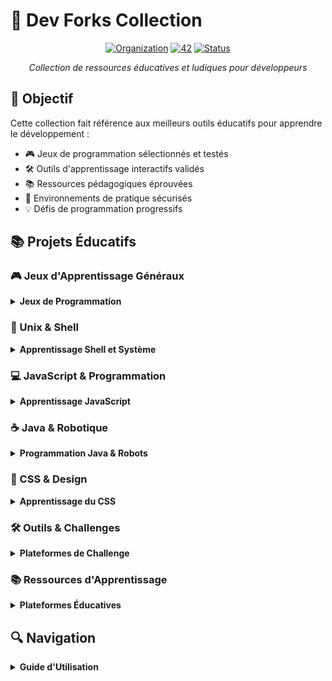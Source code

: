 # 🔬 Dev Forks Collection

<div align="center">

[![Organization](https://img.shields.io/badge/Organization-Dev_Forks-blue?style=for-the-badge&logo=github)](https://github.com/dev-forks-collection)
[![42](https://img.shields.io/badge/42-Paris-purple?style=for-the-badge)](https://42.fr)
[![Status](https://img.shields.io/badge/Status-Active-success?style=for-the-badge)]()

*Collection de ressources éducatives et ludiques pour développeurs*

</div>

## 🎯 Objectif

Cette collection fait référence aux meilleurs outils éducatifs pour apprendre le développement :
- 🎮 Jeux de programmation sélectionnés et testés
- 🛠️ Outils d'apprentissage interactifs validés
- 📚 Ressources pédagogiques éprouvées
- 🔧 Environnements de pratique sécurisés
- 💡 Défis de programmation progressifs

## 📚 Projets Éducatifs

### 🎮 Jeux d'Apprentissage Généraux
<details>
<summary><strong>Jeux de Programmation</strong></summary>

- [**CodeCombat**](https://github.com/codecombat/codecombat)
  - 🎮 [Jouer en ligne](https://codecombat.com/)
  - 📚 [Documentation](https://codecombat.com/docs)
  - 🌍 [Pour les écoles](https://codecombat.com/schools)
  - 🛠️ Technologies : Python, JavaScript, C++
  - ⭐ 7.4k+ stars sur GitHub
  - 👥 [Forum communautaire](https://discourse.codecombat.com/)
  - 📖 [Guide des niveaux](https://codecombat.com/play)

- [**Bitburner**](https://github.com/danielyxie/bitburner)
  - 🎮 [Jouer en ligne](https://danielyxie.github.io/bitburner/)
  - 📖 [Documentation](https://bitburner.readthedocs.io)
  - 💻 [Tutoriels](https://bitburner.readthedocs.io/en/latest/guidesandtips/gameplay_tips.html)
  - 🛠️ Technologies : JavaScript, Node.js
  - ⭐ 6.5k+ stars
  - 🔄 Version actuelle : v2.3.0
  - 📱 [Extension Steam](https://store.steampowered.com/app/1812820/Bitburner/)

- [**CheckiO**](https://github.com/CheckiO)
  - 🌐 [Python Edition](https://py.checkio.org/)
  - 🌐 [JavaScript Edition](https://js.checkio.org/)
  - 📚 Défis de code en Python et JavaScript
  - 🎮 Interface de jeu unique
  - 👥 Revue de code par la communauté
  - 🎯 Progression par île thématique
  - 💡 Solutions commentées
</details>

### 🐧 Unix & Shell
<details>
<summary><strong>Apprentissage Shell et Système</strong></summary>

- [**GameShell**](https://github.com/phyver/GameShell)
  - 🐚 [Documentation FR](https://github.com/phyver/GameShell/blob/master/docs/fr/README.md)
  - 🌍 [Documentation EN](https://github.com/phyver/GameShell/blob/master/docs/en/README.md)
  - 📥 Installation : `curl -fsSL https://git.io/gameshell | bash`
  - 📚 [Wiki](https://github.com/phyver/GameShell/wiki)
  - 🎯 40+ missions
  - 💡 [Solutions](https://github.com/phyver/GameShell/tree/master/solutions)
  - 🔧 [Scripts utiles](https://github.com/phyver/GameShell/tree/master/utils)

- [**OverTheWire Games**](https://github.com/OverTheWire/OverTheWire-website)
  - 🌐 [Site officiel](https://overthewire.org/wargames/)
  - 📚 Wargames disponibles :
    - [Bandit](https://overthewire.org/wargames/bandit/) - Débutant
    - [Natas](https://overthewire.org/wargames/natas/) - Web Security
    - [Leviathan](https://overthewire.org/wargames/leviathan/) - Unix
    - [Krypton](https://overthewire.org/wargames/krypton/) - Cryptographie
  - 💭 [IRC](https://overthewire.org/information/irc.html)
  - 📖 [Wiki](https://github.com/OverTheWire/OverTheWire-website/wiki)
  - 🔐 [Challenges SSH](https://overthewire.org/information/connect.html)
</details>

### 💻 JavaScript & Programmation
<details>
<summary><strong>Apprentissage JavaScript</strong></summary>

- [**Screeps**](https://github.com/screeps/screeps)
  - 🌐 [Jouer en ligne](https://screeps.com/)
  - 📚 [Documentation](https://docs.screeps.com/)
  - 💻 [API Reference](https://docs.screeps.com/api/)
  - 🔧 [Outils recommandés](https://docs.screeps.com/third-party.html)
  - 👥 [Forum](https://screeps.com/forum/)
  - 📦 [NPM Package](https://www.npmjs.com/package/screeps)
  - 🎮 [Steam](https://store.steampowered.com/app/464350/Screeps/)

- [**Untrusted**](https://github.com/AlexNisnevich/untrusted)
  - 🎮 [Jouer en ligne](https://alexnisnevich.github.io/untrusted/)
  - 📖 Meta-JavaScript adventure game
  - 💻 Modifier le code source pour gagner
  - 🌟 Expérience unique d'apprentissage
  - 🎯 21 niveaux progressifs
  - 📚 [Documentation](https://github.com/AlexNisnevich/untrusted/wiki)
  - ⭐ 4.4k+ stars sur GitHub
</details>

### ☕ Java & Robotique
<details>
<summary><strong>Programmation Java & Robots</strong></summary>

- [**Robocode**](https://github.com/robo-code/robocode)
  - 🤖 [Télécharger](https://robocode.sourceforge.io/)
  - 📚 [Wiki](https://robowiki.net/)
  - 💻 Programmation de robots en Java
  - 🎮 Batailles de robots programmables
  - 🏆 [Compétitions](https://robowiki.net/wiki/Competitions)
  - 📖 [Tutoriels](https://robowiki.net/wiki/Tutorials)
  - 🌟 Idéal pour apprendre Java
</details>

### 🎨 CSS & Design
<details>
<summary><strong>Apprentissage du CSS</strong></summary>

- [**Flexbox Froggy**](https://github.com/thomaspark/flexboxfroggy)
  - 🐸 [Jouer en ligne](https://flexboxfroggy.com/)
  - 📚 Apprendre CSS Flexbox
  - 🌍 24 langues disponibles
  - 🎯 24 niveaux progressifs
  - 💡 Approche visuelle intuitive
  - ⭐ 5.8k+ stars sur GitHub
  - 🎮 Interface ludique

- [**CSS Grid Garden**](https://github.com/thomaspark/gridgarden)
  - 🌐 [Jouer en ligne](https://cssgridgarden.com/)
  - 📚 Apprendre CSS Grid
  - 🎮 28 niveaux de jardinage
  - 🌍 Support multilingue
  - 💻 Exercices pratiques
  - 📖 [Documentation](https://github.com/thomaspark/gridgarden/blob/master/README.md)
  - 🎯 Excellent pour les débutants

- [**CSSBattle**](https://cssbattle.dev/)
  - 🎯 [Défis quotidiens](https://cssbattle.dev/daily)
  - 🏆 [Classement](https://cssbattle.dev/leaderboard)
  - 📚 [Apprentissage CSS](https://cssbattle.dev/learn)
  - 🎮 Gamification du CSS
  - 👥 Communauté active
  - 💡 Solutions créatives
  - 🌟 Interface intuitive
</details>

### 🛠️ Outils & Challenges
<details>
<summary><strong>Plateformes de Challenge</strong></summary>

- [**CodinGame**](https://www.codingame.com/)
  - 🎮 [Clash of Code](https://www.codingame.com/multiplayer/clashofcode)
  - 🤖 [Bot Programming](https://www.codingame.com/multiplayer/bot-programming)
  - 📚 [Puzzles](https://www.codingame.com/training)
  - 🏢 [Pour entreprises](https://www.codingame.com/work/solutions/coding-game/)
  - 🎯 [Compétitions](https://www.codingame.com/contests/)
  - 💼 [Offres d'emploi](https://www.codingame.com/work/job-offers/)
  - 👥 [Forum](https://www.codingame.com/forum/t/welcome-to-codingame/1894)

- [**exercism**](https://github.com/exercism/exercism)
  - 🌐 [Site Web](https://exercism.org/)
  - 📚 [Tracks disponibles](https://exercism.org/tracks)
  - 💻 [CLI](https://github.com/exercism/cli)
  - 👥 [Mentorat](https://exercism.org/mentoring)
  - 🎯 [Exercices](https://github.com/exercism/problem-specifications)
  - 📖 [Documentation](https://exercism.org/docs)
  - 🤝 [Contribuer](https://exercism.org/contributing)

- [**Project Euler**](https://projecteuler.net/)
  - 🧮 [Archives](https://projecteuler.net/archives)
  - 📊 [Statistiques](https://projecteuler.net/statistics)
  - 👥 [Forum](https://projecteuler.net/forum)
  - 📚 [Problèmes récents](https://projecteuler.net/recent)
  - 🏆 [Niveaux](https://projecteuler.net/levels)
  - 💡 [À propos](https://projecteuler.net/about)
  - 📖 [FAQ](https://projecteuler.net/faq)
</details>

### 📚 Ressources d'Apprentissage
<details>
<summary><strong>Plateformes Éducatives</strong></summary>

- [**Learn Git Branching**](https://github.com/pcottle/learnGitBranching)
  - 🌐 [Version en ligne](https://learngitbranching.js.org/)
  - 📚 [Solutions](https://github.com/pcottle/learnGitBranching/wiki/Solutions)
  - 🌍 [Traductions](https://github.com/pcottle/learnGitBranching/blob/main/src/levels/index.js)
  - ⭐ 20k+ stars
  - 🎯 69 niveaux
  - 💡 [Guide](https://github.com/pcottle/learnGitBranching/wiki/Guide)
  - 🔧 [Contribuer](https://github.com/pcottle/learnGitBranching/blob/main/CONTRIBUTING.md)

- [**TwilioQuest**](https://github.com/TwilioQuest/twilioquest)
  - 🎮 [Télécharger](https://www.twilio.com/quest/download)
  - 📖 [Guide de démarrage](https://www.twilio.com/quest/learn)
  - 🛠️ Technologies : JavaScript, Python, APIs
  - 🌟 Gratuit et open-source
  - 📱 Multi-plateforme
  - 🎨 [Extensions](https://www.twilio.com/quest/extensions)
  - 👥 [Communauté Discord](https://discord.gg/twilioquest)

- [**Codecademy**](https://www.codecademy.com/)
  - 💻 [Catalogue de cours](https://www.codecademy.com/catalog)
  - 🛣️ [Parcours d'apprentissage](https://www.codecademy.com/paths)
  - 🎯 [Projets guidés](https://www.codecademy.com/projects)
  - 👥 [Forum](https://discuss.codecademy.com/)
  - 📱 [Applications](https://www.codecademy.com/mobile)
  - 💼 [Pro](https://www.codecademy.com/pro)
  - 🏢 [Pour entreprises](https://www.codecademy.com/business)
</details>

## 🔍 Navigation
<details>
<summary><strong>Guide d'Utilisation</strong></summary>

1. **Par Niveau**
   - 🌱 Débutant : [GameShell](https://github.com/phyver/GameShell), [Flexbox Froggy](https://flexboxfroggy.com/)
   - 🔄 Intermédiaire : [CodeCombat](https://codecombat.com/), [Bitburner](https://danielyxie.github.io/bitburner/)
   - 🚀 Avancé : [Project Euler](https://projecteuler.net/), [Screeps](https://screeps.com/)

2. **Par Technologie**
   - 🐚 Shell : [GameShell](https://github.com/phyver/GameShell), [OverTheWire](https://overthewire.org/)
   - 💻 JavaScript : [Screeps](https://screeps.com/), [Untrusted](https://alexnisnevich.github.io
